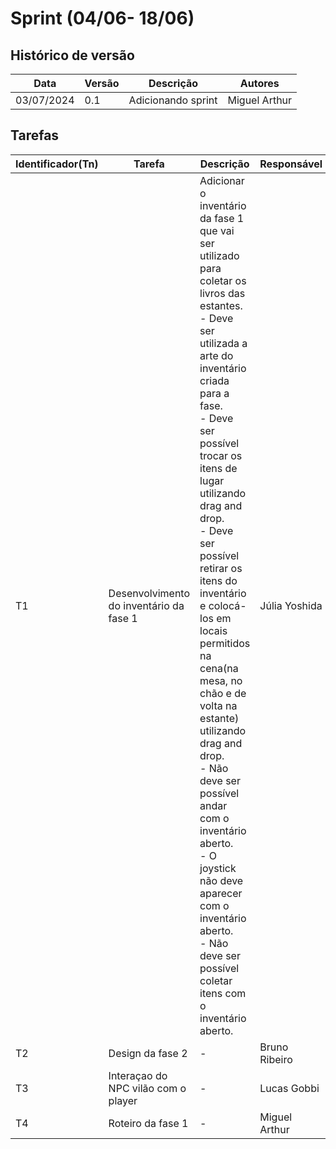 # Sprint (04/06- 18/06)
## Histórico de versão

|Data|Versão|Descrição|Autores|
|--|--|--|--|
|03/07/2024|0.1|Adicionando sprint|Miguel Arthur|

## Tarefas

|Identificador(Tn)|Tarefa|Descrição|Responsável|
|--|--|--|--|
|T1|Desenvolvimento do inventário da fase 1|Adicionar o inventário da fase 1 que vai ser utilizado para coletar os livros das estantes.</br>- Deve ser utilizada a arte do inventário criada para a fase.</br>- Deve ser possível trocar os itens de lugar utilizando drag and drop.</br>- Deve ser possível retirar os itens do inventário e colocá-los em locais permitidos na cena(na mesa, no chão e de volta na estante) utilizando drag and drop.</br>- Não deve ser possível andar com o inventário aberto.</br>- O joystick não deve aparecer com o inventário aberto.</br>- Não deve ser possível coletar itens com o inventário aberto.|Júlia Yoshida|
|T2|Design da fase 2|-|Bruno Ribeiro|
|T3|Interaçao do NPC vilão com o player|-|Lucas Gobbi|
|T4|Roteiro da fase 1|-|Miguel Arthur|


